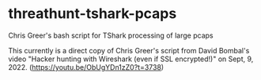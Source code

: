 # threathunt-tshark-pcaps
Chris Greer's bash script for TShark processing of large pcaps

This currently is a direct copy of Chris Greer's script from David Bombal's video "Hacker hunting with Wireshark (even if SSL encrypted!)" on Sept, 9, 2022.
(https://youtu.be/ObUgYDn1zZ0?t=3738)
